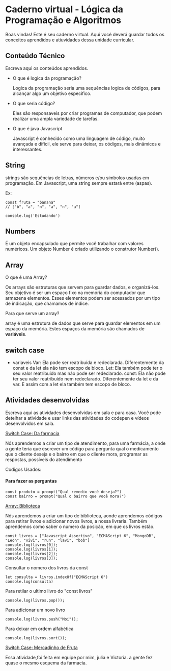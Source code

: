 # Caderno virtual - Lógica da Programação e Algoritmos
Boas vindas! Este é seu caderno virtual. Aqui você deverá guardar todos os conceitos aprendidos e atiuvidades dessa unidade curricular. 




## Conteúdo Técnico
Escreva aqui os conteúdos aprendidos.

* O que é logica da programação?
  
   Logica da programação seria uma sequências logica de códigos, para alcançar algo um objetivo especifico.
  
* O que seria código?
  
  Eles são responsaveis por criar programas de computador, que podem realizar uma ampla variedade de tarefas. 

* O que é java Javascript

  Javascript é conhecido como uma linguagem de código, muito avançada e difícil, ele serve para deixar, os códigos, mais dinâmicos e interessantes.
  
 ## String
  
 strings são sequências de letras, números e/ou símbolos usadas em programação. Em Javascript, uma string sempre estará entre (aspas).
 
Ex:
```JS
const fruta = "banana"
// ["b", "a", "n", "a", "n", "a"]
```
```JS
console.log('Estudando')
```

## Numbers

  É um objeto encapsulado que permite você trabalhar com valores numéricos. Um objeto Number é criado utilizando o construtor Number().

## Array

 O que é uma Array?
 
  Os arrays são estruturas que servem para guardar dados, e organizá-los. Seu objetivo é ser um espaço fixo na memória do computador que armazena elementos. Esses elementos podem ser acessados por um tipo de indicação, que chamamos de índice.
 
 Para que serve um array?
 
  array é uma estrutura de dados que serve para guardar elementos em um espaço da memória. Estes espaços da memória são chamados de **variáveis**.
  

## switch case

* variaveis
  Var: Ela pode ser reatribuída e redeclarada. Diferentemente da const e da let ela não tem escopo de bloco.
  Let: Ela também pode ter o seu valor reatribuido mas não pode ser redeclarado.
  const: Ela não pode ter seu valor reatribuído nem redeclarado. Diferentemente da let e da var. E assim com a let ela também tem escopo de bloco.



## Atividades desenvolvidas
Escreva aqui as atividades desenvolvidas em sala e para casa. Você pode detelhar a atividade e usar links das atividades do codepen e vídeos desenvolvidos em sala. 

[Switch Case: Da farmacia](https://codepen.io/LEONCIoo/pen/GRbOQQd?editors=0012)

Nós aprendemos a criar um tipo de atendimento, para uma farmácia, a onde a gente teria que escrever um código para pergunta qual o medicamento que o cliente deseja e o bairro em que o cliente mora, programar as respostas, possíveis do atendimento

Codigos Usados: 

#### Para fazer as perguntas 
```JS
const produto = prompt("Qual remedio você deseja?")
const bairro = prompt("Qual o bairro que você mora?")
```
[Array: Biblioteca](https://codepen.io/LEONCIoo/pen/gONoQJV)

Nós aprendemos a criar um tipo de biblioteca, aonde aprendemos códigos para retirar livros e adicionar novos livros, a nossa livraria. Também aprendemos como saber o numero da posição, em que os livros estão.

```JS
const livros = ["Javascript Assertivo", "ECMAScript 6", "MongoDB", "Leon", "vivi", "run", "lavi", "bob"]
console.log(livros[0]);
console.log(livros[1]);
console.log(livros[2]);
console.log(livros[3]);
```

Consultar o nomero dos livros da const 
```JS
let consulta = livros.indexOf("ECMAScript 6")
console.log(consulta)
```

Para retilar o ultimo livro do "const livros"
```JS
console.log(livros.pop());
```

Para adicionar um novo livro
```JS
console.log(livros.push("Moi"));
```

Para deixar em ordem alfabética   
```JS
console.log(livros.sort());
```
[Switch Case: Mercadinho de Fruta ](https://codepen.io/LEONCIoo/pen/bGPaOYg)

Essa atividade,foi feita em equipe por mim, julia e Victoria. a gente fez quase o mesmo esquema da farmacia.



